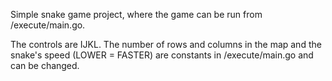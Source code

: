 Simple snake game project, where the game can be run from /execute/main.go.

The controls are IJKL. The number of rows and columns in the map and the snake's speed (LOWER = FASTER) are constants in /execute/main.go and can be changed.
